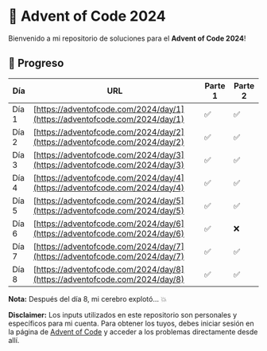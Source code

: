 # 🎄 Advent of Code 2024

Bienvenido a mi repositorio de soluciones para el **Advent of Code 2024**!

## 📅 Progreso

| Día   | URL                                                   | Parte 1 | Parte 2 |
|-------|-------------------------------------------------------|---------|---------|
| Día 1 | [https://adventofcode.com/2024/day/1](https://adventofcode.com/2024/day/1) | ✅       | ✅       |
| Día 2 | [https://adventofcode.com/2024/day/2](https://adventofcode.com/2024/day/2) | ✅       | ✅       |
| Día 3 | [https://adventofcode.com/2024/day/3](https://adventofcode.com/2024/day/3) | ✅       | ✅       |
| Día 4 | [https://adventofcode.com/2024/day/4](https://adventofcode.com/2024/day/4) | ✅       | ✅       |
| Día 5 | [https://adventofcode.com/2024/day/5](https://adventofcode.com/2024/day/5) | ✅       | ✅       |
| Día 6 | [https://adventofcode.com/2024/day/6](https://adventofcode.com/2024/day/6) | ✅       | ❌       |
| Día 7 | [https://adventofcode.com/2024/day/7](https://adventofcode.com/2024/day/7) | ✅       | ✅       |
| Día 8 | [https://adventofcode.com/2024/day/8](https://adventofcode.com/2024/day/8) | ✅       | ✅       |

**Nota:** Después del día 8, mi cerebro explotó… 💥

**Disclaimer:** Los inputs utilizados en este repositorio son personales y específicos para mi cuenta. Para obtener los tuyos, debes iniciar sesión en la página de [Advent of Code](https://adventofcode.com) y acceder a los problemas directamente desde allí.
